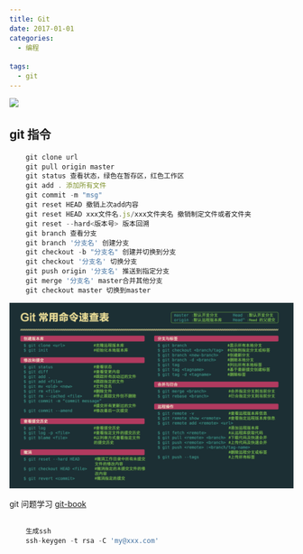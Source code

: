 ```yaml
---
title: Git
date: 2017-01-01
categories:
  - 编程

tags:
  - git
---
```


![](https://cdn.jsdelivr.net/gh/levidc/blogImg/img/16.jpg)

<!-- more -->

## git 指令

```js
    git clone url
    git pull origin master
    git status 查看状态，绿色在暂存区，红色工作区
    git add . 添加所有文件
    git commit -m "msg"
    git reset HEAD 撤销上次add内容
    git reset HEAD xxx文件名.js/xxx文件夹名 撤销制定文件或者文件夹
    git reset --hard<版本号> 版本回溯
    git branch 查看分支
    git branch '分支名' 创建分支
    git checkout -b "分支名" 创建并切换到分支
    git checkout '分支名' 切换分支
    git push origin '分支名' 推送到指定分支
    git merge '分支名' master合并其他分支
    git checkout master 切换到master

```

![git指令](/assets/studyImg/git.png)

git 问题学习
[git-book](https://git-scm.com/book/zh/v2/)

```js

    生成ssh
    ssh-keygen -t rsa -C 'my@xxx.com'
```

